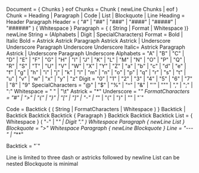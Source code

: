 Document = { Chunks } eof
Chunks = Chunk ( newLine Chunks | eof )
Chunk =  Heading | Paragraph | Code | List | Blockquote | Line
Heading = Header Paragraph
Header = ( "#" | "##" | "###" | "####" | "#####" | "######" ) { Whitespace }
Paragraph = { ( String | Format | Whitespace )} newLine
String = (Alphabets | Digit | SpecialCharacters)
Format = Bold | Italic
Bold =  Astrick Astrick Paragraph Astrick Astrick |
        Underscore Underscore Paragraph Underscore Underscore 
Italic= Astrick Paragraph  Astrick |
        Underscore Paragraph  Underscore 
Alphabets = "A" | "B" | "C" | "D" | "E" | "F" | "G" | "H" | "I" | "J" | "K" | "L" | "M" | "N" | "O" | "P" | "Q" | "R" | "S" | "T" | "U" | "V" | "W" | "X" | "Y" | "Z" | "a" | "b" | "c" | "d" | "e" | "f" | "g" | "h" | "i" | "j" | "k" | "l" | "m" | "n" | "o" | "p" | "q" | "r" | "s" | "t" | "u" | "v" | "w" | "x" | "y" | "z"
Digit = "0" | "1" | "2" | "3" | "4" | "5" | "6" | "7" | "8" | "9"
SpecialCharacters = "@" | "$" | "%" | "^" | "&" | "'" | """ | "," | ";" | ":"
Whitespace = " " | "\t"
Astrick = "*"
Underscore = "_"
FormatCharacters = "#" | ">" | "{" | "}" | "[" | "]" | "-" | "_" | "(" | ")" | "\" | "`"

Code =  Backtick { ( String | FormatCharacters | Whitespace ) } Backtick |
        Backtick Backtick Backtick { Paragraph }  Backtick Backtick Backtick
List = { Whitespace } ( "-" | "*" | Digit "." ) Whitespace Paragraph { newLine List }
Blockquote = ">" Whitespace Paragraph { newLine Blockquote }
Line = "---" | "***"

Backtick = "`"


Line is limited to three dash or astricks followed by newline
List can be nested
Blockquote is minimal
